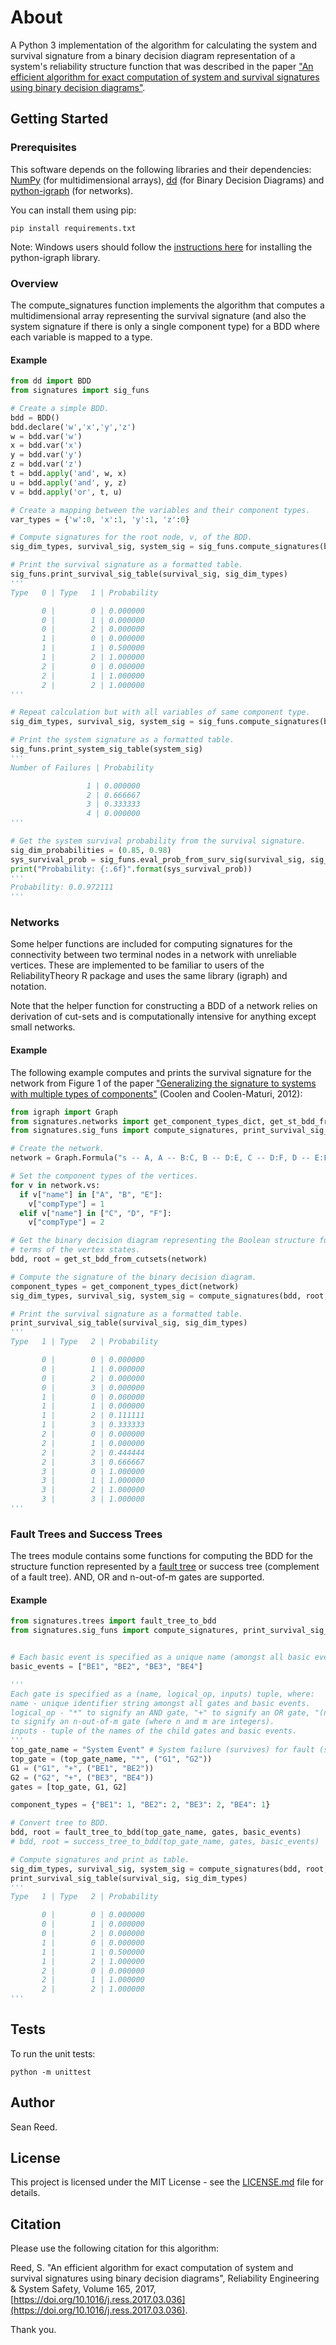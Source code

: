 # About
 A Python 3 implementation of the algorithm for calculating the system and survival signature from a binary decision diagram representation of a system's reliability structure function that was described in the paper  [ "An efficient algorithm for exact computation of system and survival signatures using binary decision diagrams"](https://doi.org/10.1016/j.ress.2017.03.036).
## Getting Started

### Prerequisites
This software depends on the following libraries and their dependencies: [NumPy](http://www.numpy.org/) (for multidimensional arrays), [dd](https://pypi.org/project/dd) (for Binary Decision Diagrams) and [python-igraph](http://igraph.org/python/) (for networks).

You can install them using pip:

```
pip install requirements.txt
```
Note: Windows users should follow the [instructions here](http://igraph.org/python/) for installing the python-igraph library.
### Overview
The compute_signatures function implements the algorithm that computes a multidimensional array representing the survival signature (and also the system signature if there is only a single component type) for a BDD where each variable is mapped to a type.
#### Example
```python
from dd import BDD
from signatures import sig_funs

# Create a simple BDD.
bdd = BDD()
bdd.declare('w','x','y','z')
w = bdd.var('w')
x = bdd.var('x')
y = bdd.var('y')
z = bdd.var('z')
t = bdd.apply('and', w, x)
u = bdd.apply('and', y, z)
v = bdd.apply('or', t, u)

# Create a mapping between the variables and their component types.
var_types = {'w':0, 'x':1, 'y':1, 'z':0}

# Compute signatures for the root node, v, of the BDD.
sig_dim_types, survival_sig, system_sig = sig_funs.compute_signatures(bdd, v, var_types)

# Print the survival signature as a formatted table.
sig_funs.print_survival_sig_table(survival_sig, sig_dim_types)
'''
Type   0 | Type   1 | Probability

       0 |        0 | 0.000000
       0 |        1 | 0.000000
       0 |        2 | 0.000000
       1 |        0 | 0.000000
       1 |        1 | 0.500000
       1 |        2 | 1.000000
       2 |        0 | 0.000000
       2 |        1 | 1.000000
       2 |        2 | 1.000000
'''

# Repeat calculation but with all variables of same component type.
sig_dim_types, survival_sig, system_sig = sig_funs.compute_signatures(bdd, v)

# Print the system signature as a formatted table.
sig_funs.print_system_sig_table(system_sig)
'''
Number of Failures | Probability

                 1 | 0.000000
                 2 | 0.666667
                 3 | 0.333333
                 4 | 0.000000
'''

# Get the system survival probability from the survival signature.
sig_dim_probabilities = (0.85, 0.98)
sys_survival_prob = sig_funs.eval_prob_from_surv_sig(survival_sig, sig_dim_probabilities)
print("Probability: {:.6f}".format(sys_survival_prob))
'''
Probability: 0.0.972111
'''
```
### Networks
Some helper functions are included for computing signatures for the connectivity between two terminal nodes in a network with unreliable vertices. These are implemented to be familiar to users of the ReliabilityTheory R package and uses the same library (igraph) and notation.

Note that the helper function for constructing a BDD of a network relies on derivation of cut-sets and is computationally intensive for anything except small networks.
#### Example
The following example computes and prints the survival signature for the network from Figure 1 of the paper ["Generalizing the signature to systems with multiple types of components"](https://doi.org/10.1007/978-3-642-30662-4_8) (Coolen and Coolen-Maturi, 2012):
```python
from igraph import Graph
from signatures.networks import get_component_types_dict, get_st_bdd_from_cutsets
from signatures.sig_funs import compute_signatures, print_survival_sig_table

# Create the network.
network = Graph.Formula("s -- A, A -- B:C, B -- D:E, C -- D:F, D -- E:F, E -- t, F -- t")

# Set the component types of the vertices.
for v in network.vs:
  if v["name"] in ["A", "B", "E"]:
    v["compType"] = 1
  elif v["name"] in ["C", "D", "F"]:
    v["compType"] = 2

# Get the binary decision diagram representing the Boolean structure function for connectivity of the 's' and 't' nodes in
# terms of the vertex states.
bdd, root = get_st_bdd_from_cutsets(network)

# Compute the signature of the binary decision diagram.
component_types = get_component_types_dict(network)
sig_dim_types, survival_sig, system_sig = compute_signatures(bdd, root, component_types)

# Print the survival signature as a formatted table.
print_survival_sig_table(survival_sig, sig_dim_types)
'''
Type   1 | Type   2 | Probability

       0 |        0 | 0.000000
       0 |        1 | 0.000000
       0 |        2 | 0.000000
       0 |        3 | 0.000000
       1 |        0 | 0.000000
       1 |        1 | 0.000000
       1 |        2 | 0.111111
       1 |        3 | 0.333333
       2 |        0 | 0.000000
       2 |        1 | 0.000000
       2 |        2 | 0.444444
       2 |        3 | 0.666667
       3 |        0 | 1.000000
       3 |        1 | 1.000000
       3 |        2 | 1.000000
       3 |        3 | 1.000000
'''
```
### Fault Trees and Success Trees
The trees module contains some functions for computing the BDD for the structure function represented by a [fault tree](https://en.wikipedia.org/wiki/Fault_tree_analysis) or success tree (complement of a fault tree). AND, OR and n-out-of-m gates are supported.
#### Example
```python
from signatures.trees import fault_tree_to_bdd
from signatures.sig_funs import compute_signatures, print_survival_sig_table, print_system_sig_table


# Each basic event is specified as a unique name (amongst all basic events and gates).
basic_events = ["BE1", "BE2", "BE3", "BE4"]

'''
Each gate is specified as a (name, logical_op, inputs) tuple, where:
name - unique identifier string amongst all gates and basic events.
logical_op - "*" to signify an AND gate, "+" to signify an OR gate, "(n/m)" 
to signify an n-out-of-m gate (where n and m are integers).
inputs - tuple of the names of the child gates and basic events.
'''
top_gate_name = "System Event" # System failure (survives) for fault (success) tree
top_gate = (top_gate_name, "*", ("G1", "G2"))
G1 = ("G1", "+", ("BE1", "BE2"))
G2 = ("G2", "+", ("BE3", "BE4"))
gates = [top_gate, G1, G2]

component_types = {"BE1": 1, "BE2": 2, "BE3": 2, "BE4": 1}

# Convert tree to BDD.
bdd, root = fault_tree_to_bdd(top_gate_name, gates, basic_events)
# bdd, root = success_tree_to_bdd(top_gate_name, gates, basic_events)

# Compute signatures and print as table.
sig_dim_types, survival_sig, system_sig = compute_signatures(bdd, root, component_types)
print_survival_sig_table(survival_sig, sig_dim_types)
'''
Type   1 | Type   2 | Probability

       0 |        0 | 0.000000
       0 |        1 | 0.000000
       0 |        2 | 0.000000
       1 |        0 | 0.000000
       1 |        1 | 0.500000
       1 |        2 | 1.000000
       2 |        0 | 0.000000
       2 |        1 | 1.000000
       2 |        2 | 1.000000
'''
```
## Tests
To run the unit tests:
```
python -m unittest
```
## Author
Sean Reed.
## License
This project is licensed under the MIT License - see the [LICENSE.md](LICENSE.md) file for details.
## Citation
Please use the following citation for this algorithm:

Reed, S. "An efficient algorithm for exact computation of system and survival signatures using binary decision diagrams",
Reliability Engineering & System Safety, Volume 165, 2017, [https://doi.org/10.1016/j.ress.2017.03.036](https://doi.org/10.1016/j.ress.2017.03.036).

Thank you.